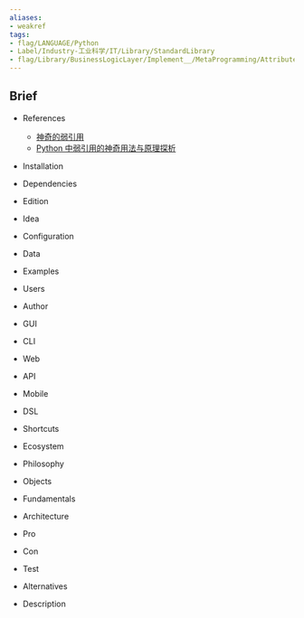 ```yaml
---
aliases:
- weakref
tags:
- flag/LANGUAGE/Python
- Label/Industry-工业科学/IT/Library/StandardLibrary
- flag/Library/BusinessLogicLayer/Implement__/MetaProgramming/Attribute/Namespace
---
```


## Brief

- References
    - [神奇的弱引用](https://mp.weixin.qq.com/s/8gT06bfJghbH2pFuCdIDqQ)
    - [Python 中弱引用的神奇用法与原理探析](https://mp.weixin.qq.com/s/sF4Jflg1_JgwsJr3RFyybQ)

- Installation

- Dependencies

- Edition

- Idea

- Configuration

- Data

- Examples

- Users

- Author

- GUI

- CLI

- Web

- API

- Mobile

- DSL

- Shortcuts

- Ecosystem

- Philosophy

- Objects

- Fundamentals

- Architecture

- Pro

- Con

- Test

- Alternatives

- Description
